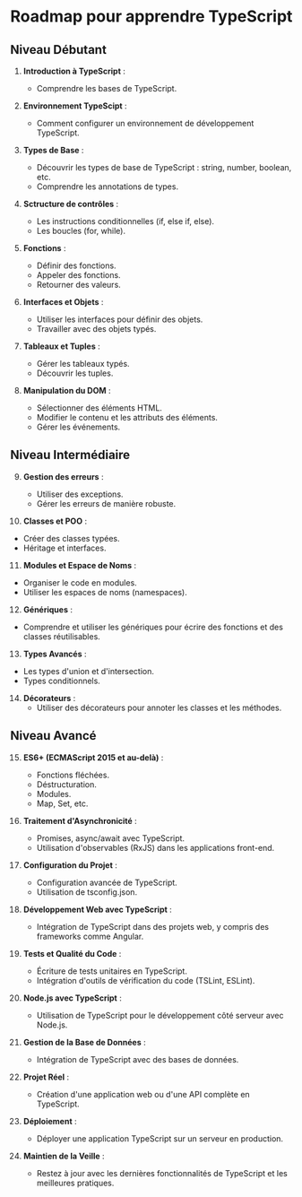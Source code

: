 # Roadmap pour apprendre TypeScript

## Niveau Débutant

1. **Introduction à TypeScript** :
    - Comprendre les bases de TypeScript.

2. **Environnement TypeScipt** :
    - Comment configurer un environnement de développement TypeScript.

3. **Types de Base** :
    - Découvrir les types de base de TypeScript : string, number, boolean, etc.
    - Comprendre les annotations de types.

4. **Sctructure de contrôles** :
    - Les instructions conditionnelles (if, else if, else).
    - Les boucles (for, while).

5. **Fonctions** :
    - Définir des fonctions.
    - Appeler des fonctions.
    - Retourner des valeurs.

6. **Interfaces et Objets** :
    - Utiliser les interfaces pour définir des objets.
    - Travailler avec des objets typés.

7. **Tableaux et Tuples** :
    - Gérer les tableaux typés.
    - Découvrir les tuples.

8. **Manipulation du DOM** :
    - Sélectionner des éléments HTML.
    - Modifier le contenu et les attributs des éléments.
    - Gérer les événements.

## Niveau Intermédiaire

9. **Gestion des erreurs** :
    - Utiliser des exceptions.
    - Gérer les erreurs de manière robuste.

10. **Classes et POO** :
   - Créer des classes typées.
   - Héritage et interfaces.

11. **Modules et Espace de Noms** :
   - Organiser le code en modules.
   - Utiliser les espaces de noms (namespaces).

12. **Génériques** :
   - Comprendre et utiliser les génériques pour écrire des fonctions et des classes réutilisables.

13. **Types Avancés** :
   - Les types d'union et d'intersection.
   - Types conditionnels.

14. **Décorateurs** :
    - Utiliser des décorateurs pour annoter les classes et les méthodes.

## Niveau Avancé

15. **ES6+ (ECMAScript 2015 et au-delà)** :
    - Fonctions fléchées.
    - Déstructuration.
    - Modules.
    - Map, Set, etc.

16. **Traitement d'Asynchronicité** :
    - Promises, async/await avec TypeScript.
    - Utilisation d'observables (RxJS) dans les applications front-end.

17. **Configuration du Projet** :
    - Configuration avancée de TypeScript.
    - Utilisation de tsconfig.json.

18. **Développement Web avec TypeScript** :
    - Intégration de TypeScript dans des projets web, y compris des frameworks comme Angular.

19. **Tests et Qualité du Code** :
    - Écriture de tests unitaires en TypeScript.
    - Intégration d'outils de vérification du code (TSLint, ESLint).

20. **Node.js avec TypeScript** :
    - Utilisation de TypeScript pour le développement côté serveur avec Node.js.

21. **Gestion de la Base de Données** :
    - Intégration de TypeScript avec des bases de données.

22. **Projet Réel** :
    - Création d'une application web ou d'une API complète en TypeScript.

23. **Déploiement** :
    - Déployer une application TypeScript sur un serveur en production.

24. **Maintien de la Veille** :
    - Restez à jour avec les dernières fonctionnalités de TypeScript et les meilleures pratiques.
